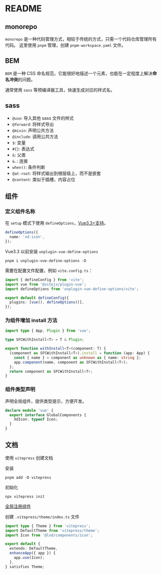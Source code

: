 # README

## monorepo

`monorepo` 是一种代码管理方式，相较于传统的方式，只需一个代码仓库管理所有代码。
这里使用 `pnpm` 管理，创建 `pnpm-workspace.yaml` 文件。

## BEM

`BEM` 是一种 CSS 命名规范，它能很好地描述一个元素，也能在一定程度上解决**命名冲突**的问题。

通常使用 `sass` 等预编译器工具，快速生成对应的样式名。

## sass

- `@use`: 导入其他 sass 文件的样式
- `@forward`: 将样式导出
- `@mixin`: 声明公共方法
- `@include`: 调用公共方法
- `$`: 变量
- `#{}`: 表达式
- `&`: 父类
- `&.`: 连接
- `when()`: 条件判断
- `@at-root`: 将样式输出到根层级上，而不是嵌套
- `@content`: 类似于插槽，内容占位

## 组件

### 定义组件名称

在 `setup` 模式下使用 `defineOptions`，[Vue3.3+支持](https://cn.vuejs.org/api/sfc-script-setup.html#defineoptions)。

```ts
defineOptions({
  name: 'xd-icon',
});
```

Vue3.3 以前安装 `unplugin-vue-define-options`

```shell
pnpm i unplugin-vue-define-options -D
```

需要在配置文件配置，例如 `vite.config.ts`：

```ts
import { defineConfig } from 'vite';
import vue from '@vitejs/plugin-vue';
import defineOptions from 'unplugin-vue-define-options/vite';

export default defineConfig({
  plugins: [vue(), defineOptions()],
});
```

### 为组件增加 install 方法

```ts
import type { App, Plugin } from 'vue';

type SFCWithInstall<T> = T & Plugin;

export function withInstall<T>(component: T) {
  (component as SFCWithInstall<T>).install = function (app: App) {
    const { name } = component as unknown as { name: string };
    app.component(name, component as SFCWithInstall<T>);
  };
  return component as SFCWithInstall<T>;
}
```

### 组件类型声明

声明全局组件，提供类型提示，方便开发。

```ts
declare module 'vue' {
  export interface GlobalComponents {
    XdIcon: typeof Icon;
  }
}
```

## 文档

使用 `vitepress` 创建文档

安装

```shell
pnpm add -D vitepress
```

初始化

```shell
npx vitepress init
```

[全局注册组件](https://vitepress.dev/zh/guide/extending-default-theme#registering-global-components)

创建 `.vitepress/theme/index.ts` 文件

```ts
import type { Theme } from 'vitepress';
import DefaultTheme from 'vitepress/theme';
import Icon from '@lxd/components/icon';

export default {
  extends: DefaultTheme,
  enhanceApp({ app }) {
    app.use(Icon);
  },
} satisfies Theme;
```
